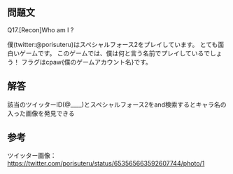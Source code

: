 ## 問題文
Q17.[Recon]Who am I ?

僕(twitter:@porisuteru)はスペシャルフォース2をプレイしています。
とても面白いゲームです。
このゲームでは、僕は何と言う名前でプレイしているでしょう！
フラグはcpaw{僕のゲームアカウント名}です。

## 解答
該当のツイッターID(@____)とスペシャルフォース2をand検索するとキャラ名の入った画像を発見できる

## 参考
ツイッター画像：https://twitter.com/porisuteru/status/653565663592607744/photo/1